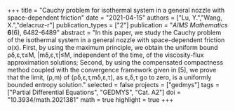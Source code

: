 +++
title = "Cauchy problem for isothermal system in a general nozzle with space-dependent friction"
date = "2021-04-15"
authors = ["Lu, Y.","Wang, X.","delacruz-r"]
publication_types = ["2"]
publication = "*AIMS Mathematics* **6**(6), 6482-6489"
abstract = "In this paper, we study the Cauchy problem of the isothermal system in a general nozzle with space-dependent friction α(x). First, by using the maximum principle, we obtain the uniform bound ρδ,ε,τ≤M, |mδ,ε,τ|≤M, independent of the time, of the viscosity-flux approximation solutions; Second, by using the compensated compactness method coupled with the convergence framework given in [5], we prove that the limit, (ρ,m) of (ρδ,ε,τ,mδ,ε,τ), as ε,δ,τ go to zero, is a uniformly bounded entropy solution."
selected = false
projects = ["gedmys"]
tags = ["Partial Differential Equations", "GEDMYS", "Cat. A2"]
doi = "10.3934/math.2021381"
math = true
highlight = true
+++
